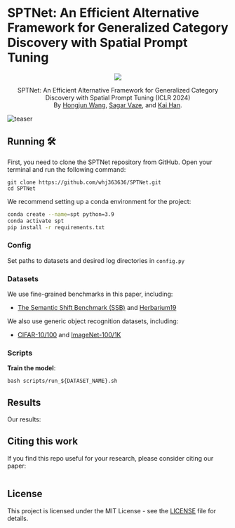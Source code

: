 # SPTNet: An Efficient Alternative Framework for Generalized Category Discovery with Spatial Prompt Tuning


<p align="center">
    <a href="https://openaccess.thecvf.com/content/ICCV2023/html/Wen_Parametric_Classification_for_Generalized_Category_Discovery_A_Baseline_Study_ICCV_2023_paper.html"><img src="https://img.shields.io/badge/ICLR%202024-8A2BE2"></a>
<!--     <a href="https://arxiv.org/abs/2211.11727"><img src="https://img.shields.io/badge/arXiv-2401.11727-b31b1b"></a> -->
</p>
<p align="center">
	SPTNet: An Efficient Alternative Framework for Generalized Category Discovery with Spatial Prompt Tuning (ICLR 2024)<br>
  By
  <a href="https://whj363636.github.io/">Hongjun Wang</a>, 
  <a href="https://sgvaze.github.io/">Sagar Vaze</a>, and 
  <a href="https://www.kaihan.org/">Kai Han</a>.
</p>

![teaser](assets/teaser.jpg)



## Running 🛠️

First, you need to clone the SPTNet repository from GitHub. Open your terminal and run the following command:

```
git clone https://github.com/whj363636/SPTNet.git
cd SPTNet
```

We recommend setting up a conda environment for the project:

```bash
conda create --name=spt python=3.9
conda activate spt
pip install -r requirements.txt
```

### Config

Set paths to datasets and desired log directories in ```config.py```


### Datasets

We use fine-grained benchmarks in this paper, including:

* [The Semantic Shift Benchmark (SSB)](https://github.com/sgvaze/osr_closed_set_all_you_need#ssb) and [Herbarium19](https://www.kaggle.com/c/herbarium-2019-fgvc6)

We also use generic object recognition datasets, including:

* [CIFAR-10/100](https://pytorch.org/vision/stable/datasets.html) and [ImageNet-100/1K](https://image-net.org/download.php)


### Scripts

**Train the model**:

```
bash scripts/run_${DATASET_NAME}.sh
```


## Results
Our results:



## Citing this work

If you find this repo useful for your research, please consider citing our paper:

```

```

## License

This project is licensed under the MIT License - see the [LICENSE](LICENSE) file for details.
